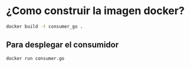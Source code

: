 # ¿Como construir la imagen docker?

```bash
docker build -t consumer_go .
```

## Para desplegar el consumidor
```bash
docker run consumer.go
```